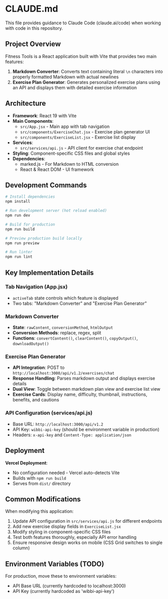 # CLAUDE.md

This file provides guidance to Claude Code (claude.ai/code) when working with code in this repository.

## Project Overview

Fitness Tools is a React application built with Vite that provides two main features:
1. **Markdown Converter**: Converts text containing literal `\n` characters into properly formatted Markdown with actual newlines
2. **Exercise Plan Generator**: Generates personalized exercise plans using an API and displays them with detailed exercise information

## Architecture

- **Framework**: React 19 with Vite
- **Main Components**:
  - `src/App.jsx` - Main app with tab navigation
  - `src/components/ExerciseChat.jsx` - Exercise plan generator UI
  - `src/components/ExerciseList.jsx` - Exercise list display
- **Services**:
  - `src/services/api.js` - API client for exercise chat endpoint
- **Styling**: Component-specific CSS files and global styles
- **Dependencies**: 
  - marked.js - For Markdown to HTML conversion
  - React & React DOM - UI framework

## Development Commands

```bash
# Install dependencies
npm install

# Run development server (hot reload enabled)
npm run dev

# Build for production
npm run build

# Preview production build locally
npm run preview

# Run linter
npm run lint
```

## Key Implementation Details

### Tab Navigation (App.jsx)
- `activeTab` state controls which feature is displayed
- Two tabs: "Markdown Converter" and "Exercise Plan Generator"

### Markdown Converter
- **State**: `rawContent`, `conversionMethod`, `htmlOutput`
- **Conversion Methods**: replace, regex, split
- **Functions**: `convertContent()`, `clearContent()`, `copyOutput()`, `downloadOutput()`

### Exercise Plan Generator
- **API Integration**: POST to `http://localhost:3000/api/v1.2/exercises/chat`
- **Response Handling**: Parses markdown output and displays exercise details
- **Dual View**: Toggle between markdown plan view and exercise list view
- **Exercise Cards**: Display name, difficulty, thumbnail, instructions, benefits, and cautions

### API Configuration (services/api.js)
- Base URL: `http://localhost:3000/api/v1.2`
- API Key: `wibbi-api-key` (should be environment variable in production)
- Headers: `x-api-key` and `Content-Type: application/json`

## Deployment

**Vercel Deployment**:
- No configuration needed - Vercel auto-detects Vite
- Builds with `npm run build`
- Serves from `dist/` directory

## Common Modifications

When modifying this application:
1. Update API configuration in `src/services/api.js` for different endpoints
2. Add new exercise display fields in `ExerciseList.jsx`
3. Modify styling in component-specific CSS files
4. Test both features thoroughly, especially API error handling
5. Ensure responsive design works on mobile (CSS Grid switches to single column)

## Environment Variables (TODO)

For production, move these to environment variables:
- API Base URL (currently hardcoded to localhost:3000)
- API Key (currently hardcoded as 'wibbi-api-key')